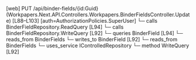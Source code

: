 [web] PUT /api/binder-fields/{id:Guid}  (Workpapers.Next.API.Controllers.Workpapers.BinderFieldsController.Update)  [L88–L103] [auth=AuthorizationPolicies.SuperUser]
  └─ calls BinderFieldRepository.ReadQuery [L94]
  └─ calls BinderFieldRepository.WriteQuery [L92]
  └─ queries BinderField [L94]
    └─ reads_from BinderFields
  └─ writes_to BinderField [L92]
    └─ reads_from BinderFields
  └─ uses_service IControlledRepository<BinderField>
    └─ method WriteQuery [L92]

